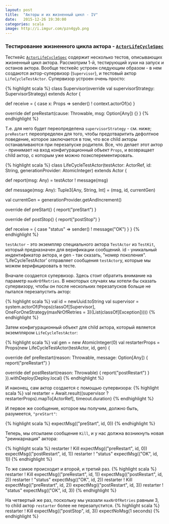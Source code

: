 ```yaml
---
layout: post
title:  "Акторы и их жизненный цикл - IV"
date:   2015-12-26 19:30:00
categories: scala
image: http://i.imgur.com/pzn4gyb.png
---
```


<style>
/* To center images */
.center {
    text-align: center;
}
</style>

### Тестирование жизненного цикла актора - [`ActorLifeCycleSpec`](https://github.com/akka/akka/blob/00f6a58e7c1e4795ad8920745c01916cc26947ca/akka-actor-tests/src/test/scala/akka/actor/ActorLifeCycleSpec.scala)  ###

Тесткейс [`ActorLifeCycleSpec`](https://github.com/akka/akka/blob/00f6a58e7c1e4795ad8920745c01916cc26947ca/akka-actor-tests/src/test/scala/akka/actor/ActorLifeCycleSpec.scala) содержит несколько тестов, описывающих жизненный цикл актора. Рассмотрим 1-й, тестирующий хуки на запуск и останов актора. Вообще тесткейс устроен следующим образом - в нем создаются актор-супервизор (`Supervisor`), и тестовый актор `LifeCycleTestActor`.  Супервизор устроен очень просто:

{% highlight scala %}
class Supervisor(override val supervisorStrategy: SupervisorStrategy) extends Actor {

  def receive = {
    case x: Props ⇒ sender() ! context.actorOf(x)
  }

  override def preRestart(cause: Throwable, msg: Option[Any]) {}
}
{% endhighlight %}

Т.е. для него будет переопределена `supervisorStrategy` - см. ниже; `preRestart` переопределен для того, чтобы предотваритить дефолтное поведение, которое заключается в том, что все child акторы останавливаются при перезапуске родителя. Все, что делает этот актор - принимает на вход конфигурационный объект `Props`, и возвращает child актор, с которым уже можно поэксперементировать.

{% highlight scala %}
class LifeCycleTestActor(testActor: ActorRef, id: String, generationProvider: AtomicInteger) extends Actor {

  def report(msg: Any) = testActor ! message(msg)

  def message(msg: Any): Tuple3[Any, String, Int] = (msg, id, currentGen)

  val currentGen = generationProvider.getAndIncrement()

  override def preStart() { report("preStart") }

  override def postStop() { report("postStop") }

  def receive = { case "status" ⇒ sender() ! message("OK") }
}
{% endhighlight %}

`testActor` - это экземпляр специального актора `TestActor` из `TestKit`, который предназначен для верификации сообщений. id - уникальный индентификатор актора, и gen - так сказать, "номер поколения".  ’LifeCycleTestActor’ отправляет  сообщения `testActor`у, которые мы можем верифицировать в тесте. 

Вначале создается супервизор. Здесь стоит обратить внимание на параметр `maxNrOfRetries`. В некоторых случаях мы хотели бы сказать супервизору, чтобы он после нескольких перезапусков больше не пытался перезапустить актор:

{% highlight scala %}
val id = newUuid.toString
val supervisor = system.actorOf(Props(classOf[Supervisor], OneForOneStrategy(maxNrOfRetries = 3)(List(classOf[Exception]))))
{% endhighlight %}

Затем конфигурационный объект для child актора, который является экземпляром `LifeCycleTestActor`:

{% highlight scala %}
val gen = new AtomicInteger(0)
val restarterProps = Props(new LifeCycleTestActor(testActor, id, gen) {

  override def preRestart(reason: Throwable, message: Option[Any]) {
    report("preRestart")
  }

  override def postRestart(reason: Throwable) {
    report("postRestart")
  }
}).withDeploy(Deploy.local)
{% endhighlight %}

И наконец, сам актор создается с помощью супервизора:
{% highlight scala %}
val restarter = Await.result((supervisor ? restarterProps).mapTo[ActorRef], timeout.duration)
{% endhighlight %}

И первое же сообщение, которое мы получим, должно быть, разумеется, `"preStart"`:

{% highlight scala %}
expectMsg(("preStart", id, 0))
{% endhighlight %}

Теперь, мы отсылаем сообщение `Kill`, и у нас должна возникнуть новая "реинкарнация" актора:

{% highlight scala %}
restarter ! Kill
expectMsg(("preRestart", id, 0))
expectMsg(("postRestart", id, 1))
restarter ! "status"
expectMsg(("OK", id, 1))
{% endhighlight %}

То же самое происходит и второй, и третий раз. 
{% highlight scala %}
restarter ! Kill
expectMsg(("preRestart", id, 1))
expectMsg(("postRestart", id, 2))
restarter ! "status"
expectMsg(("OK", id, 2))
restarter ! Kill
expectMsg(("preRestart", id, 2))
expectMsg(("postRestart", id, 3))
restarter ! "status"
expectMsg(("OK", id, 3))
{% endhighlight %}

На четвертый же раз, поскольку мы указали `maxNrOfRetries` равным 3, то child актор `restarter` более не перезапустится.
{% highlight scala %}
restarter ! Kill
expectMsg(("postStop", id, 3))
expectNoMsg(1 seconds)
{% endhighlight %}


